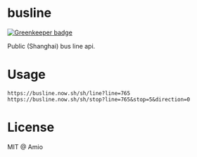 # busline

[![Greenkeeper badge](https://badges.greenkeeper.io/amio/busline.svg)](https://greenkeeper.io/)

Public (Shanghai) bus line api.

# Usage

```
https://busline.now.sh/sh/line?line=765
https://busline.now.sh/sh/stop?line=765&stop=5&direction=0
```

# License

MIT @ Amio
